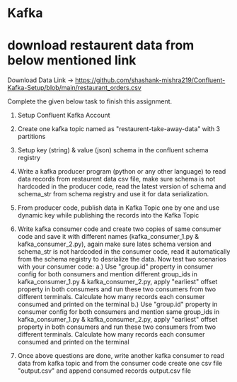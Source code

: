 # Kafka
# download restaurent data from below mentioned link

Download Data Link -> https://github.com/shashank-mishra219/Confluent-Kafka-Setup/blob/main/restaurant_orders.csv

Complete the given below task to finish this assignment.

1. Setup Confluent Kafka Account
2. Create one kafka topic named as "restaurent-take-away-data" with 3 partitions
3. Setup key (string) & value (json) schema in the confluent schema registry
4. Write a kafka producer program (python or any other language) to read data records from restaurent data csv file, 
   make sure schema is not hardcoded in the producer code, read the latest version of schema and schema_str from schema registry and use it for
   data serialization.
5. From producer code, publish data in Kafka Topic one by one and use dynamic key while publishing the records into the Kafka Topic
6. Write kafka consumer code and create two copies of same consumer code and save it with different names (kafka_consumer_1.py & kafka_consumer_2.py), 
   again make sure lates schema version and schema_str is not hardcoded in the consumer code, read it automatically from the schema registry to desrialize the data. 
   Now test two scenarios with your consumer code:
    a.) Use "group.id" property in consumer config for both consumers and mention different group_ids in kafka_consumer_1.py & kafka_consumer_2.py,
        apply "earliest" offset property in both consumers and run these two consumers from two different terminals. Calculate how many records each consumer
        consumed and printed on the terminal
    b.) Use "group.id" property in consumer config for both consumers and mention same group_ids in kafka_consumer_1.py & kafka_consumer_2.py,
        apply "earliest" offset property in both consumers and run these two consumers from two different terminals. Calculate how many records each consumer
        consumed and printed on the terminal
        
7. Once above questions are done, write another kafka consumer to read data from kafka topic and from the consumer code create one csv file "output.csv"
   and append consumed records output.csv file
